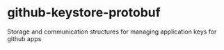 # github-keystore-protobuf
Storage and communication structures for managing application keys for github apps
